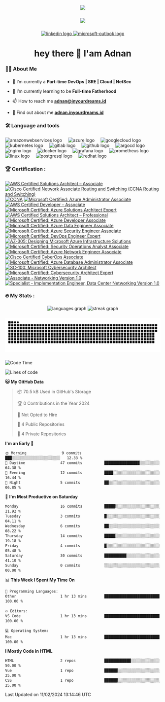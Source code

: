 <div align="center">
  <img height="150" src="https://camo.githubusercontent.com/62da68eb62b1e5f175f7d1f0191dd89a653d7908feb22d37d4a0ab07365d6791/68747470733a2f2f6d656469612e67697068792e636f6d2f6d656469612f4d3967624264396e6244724f5475314d71782f67697068792e676966"  />
</div>

###

<div align="center">
  <img src="https://visitor-badge.laobi.icu/badge?page_id=adnanadrika.adnanadrika&"  />
</div>

###

<div align="center">
  <a href="https://www.linkedin.com/in/adnanadrika" target="_blank">
    <img src="https://img.shields.io/static/v1?message=LinkedIn&logo=linkedin&label=&color=0077B5&logoColor=white&labelColor=&style=for-the-badge" height="25" alt="linkedin logo"  />
  </a>
  <a href="mailto:adnan@inyourdreams.id" target="_blank">
    <img src="https://img.shields.io/static/v1?message=Outlook&logo=microsoft-outlook&label=&color=0078D4&logoColor=white&labelColor=&style=for-the-badge" height="25" alt="microsoft-outlook logo"  />
  </a>
</div>

###

<h1 align="center">hey there 👋 I'am Adnan</h1>

###

<h3 align="left">👩‍💻  About Me</h3>

###

- 🔭 I’m currently a **Part-time DevOps | SRE | Cloud | NetSec**
  
- 🌱 I’m currently learning to be **Full-time Fatherhood**
  
- 📫 How to reach me **adnan@inyourdreams.id**

- 📄 Find out about me **[adnan.inyourdreams.id](https://adnan.inyourdreams.id)**

###

<h3 align="left">🛠 Language and tools</h3>

###

<div align="left">
  <img src="https://cdn.jsdelivr.net/gh/devicons/devicon/icons/amazonwebservices/amazonwebservices-original.svg" height="40" alt="amazonwebservices logo"  />
  <img width="12" />
  <img src="https://cdn.jsdelivr.net/gh/devicons/devicon/icons/azure/azure-original.svg" height="40" alt="azure logo"  />
  <img width="12" />
  <img src="https://cdn.jsdelivr.net/gh/devicons/devicon/icons/googlecloud/googlecloud-original.svg" height="40" alt="googlecloud logo"  />
  <img width="12" />
  <img src="https://cdn.jsdelivr.net/gh/devicons/devicon/icons/kubernetes/kubernetes-plain.svg" height="40" alt="kubernetes logo"  />
  <img width="12" />
  <img src="https://cdn.jsdelivr.net/gh/devicons/devicon/icons/gitlab/gitlab-original.svg" height="40" alt="gitlab logo"  />
  <img width="12" />
  <img src="https://cdn.jsdelivr.net/gh/devicons/devicon/icons/github/github-original.svg" height="40" alt="github logo"  />
  <img width="12" />
  <img src="https://cdn.jsdelivr.net/gh/devicons/devicon/icons/argocd/argocd-original.svg" height="40" alt="argocd logo"  />
  <img width="12" />
  <img src="https://cdn.jsdelivr.net/gh/devicons/devicon/icons/nginx/nginx-original.svg" height="40" alt="nginx logo"  />
  <img width="12" />
  <img src="https://cdn.jsdelivr.net/gh/devicons/devicon/icons/docker/docker-original.svg" height="40" alt="docker logo"  />
  <img width="12" />
  <img src="https://cdn.jsdelivr.net/gh/devicons/devicon/icons/grafana/grafana-original.svg" height="40" alt="grafana logo"  />
  <img width="12" />
  <img src="https://cdn.jsdelivr.net/gh/devicons/devicon/icons/prometheus/prometheus-original.svg" height="40" alt="prometheus logo"  />
  <img width="12" />
  <img src="https://cdn.jsdelivr.net/gh/devicons/devicon/icons/linux/linux-original.svg" height="40" alt="linux logo"  />
  <img width="12" />
  <img src="https://cdn.jsdelivr.net/gh/devicons/devicon/icons/postgresql/postgresql-original.svg" height="40" alt="postgresql logo"  />
  <img width="12" />
  <img src="https://cdn.jsdelivr.net/gh/devicons/devicon/icons/redhat/redhat-original.svg" height="40" alt="redhat logo"  />
</div>

###

<h3 align="left">🏆   Certification :</h3>

###

<!--START_SECTION:badges-->
[![AWS Certified Solutions Architect – Associate](https://images.credly.com/size/110x110/images/0e284c3f-5164-4b21-8660-0d84737941bc/image.png)](http://www.credly.com/badges/7f704b96-bc2d-4eee-b5ce-d6072dd725b2 "AWS Certified Solutions Architect – Associate")
[![Cisco Certified Network Associate Routing and Switching (CCNA Routing and Switching)](https://images.credly.com/size/110x110/images/a31c0301-ff96-4cee-9435-0a4b40ce6e66/cisco_ccna_R_26S.png)](http://www.credly.com/badges/d7dc928d-5d23-4952-af81-cc9a0a1224d1 "Cisco Certified Network Associate Routing and Switching (CCNA Routing and Switching)")
[![CCNA](https://images.credly.com/size/110x110/images/683783d8-eaac-4c37-a14d-11bd8a36321d/ccna_600.png)](http://www.credly.com/badges/00cf602a-a8a1-4b50-a561-ea62e8a90267 "CCNA")
[![Microsoft Certified: Azure Administrator Associate](https://images.credly.com/size/110x110/images/336eebfc-0ac3-4553-9a67-b402f491f185/azure-administrator-associate-600x600.png)](http://www.credly.com/badges/0982ad5c-6765-497b-a7d4-5a433f05a9e3 "Microsoft Certified: Azure Administrator Associate")
[![AWS Certified Developer – Associate](https://images.credly.com/size/110x110/images/b9feab85-1a43-4f6c-99a5-631b88d5461b/image.png)](http://www.credly.com/badges/4ca4c9c1-b699-4689-9e3f-70b49d671843 "AWS Certified Developer – Associate")
[![Microsoft Certified: Azure Solutions Architect Expert](https://images.credly.com/size/110x110/images/987adb7e-49be-4e24-b67e-55986bd3fe66/azure-solutions-architect-expert-600x600.png)](http://www.credly.com/badges/ba0c804d-6025-4993-875a-c00a32245090 "Microsoft Certified: Azure Solutions Architect Expert")
[![AWS Certified Solutions Architect – Professional](https://images.credly.com/size/110x110/images/2d84e428-9078-49b6-a804-13c15383d0de/image.png)](http://www.credly.com/badges/7c97c4d7-c638-4395-8a5a-c534dfab6f82 "AWS Certified Solutions Architect – Professional")
[![Microsoft Certified: Azure Developer Associate](https://images.credly.com/size/110x110/images/63316b60-f62d-4e51-aacc-c23cb850089c/azure-developer-associate-600x600.png)](http://www.credly.com/badges/6faa2c0a-b012-468b-8569-36659bf87f99 "Microsoft Certified: Azure Developer Associate")
[![Microsoft Certified: Azure Data Engineer Associate](https://images.credly.com/size/110x110/images/61542181-0e8d-496c-a17c-3d4bf590eda1/azure-data-engineer-associate-600x600.png)](http://www.credly.com/badges/9f628b28-eb27-426a-bd4f-61f71893a395 "Microsoft Certified: Azure Data Engineer Associate")
[![Microsoft Certified: Azure Security Engineer Associate](https://images.credly.com/size/110x110/images/1ad16b6f-2c71-4a2e-ae74-ec69c4766039/azure-security-engineer-associate600x600.png)](http://www.credly.com/badges/b3310e67-16a2-44dd-8bf7-79b2fb66d82f "Microsoft Certified: Azure Security Engineer Associate")
[![Microsoft Certified: DevOps Engineer Expert](https://images.credly.com/size/110x110/images/c3ab66f8-5d59-4afa-a6c2-0ba30a1989ca/CERT-Expert-DevOps-Engineer-600x600.png)](http://www.credly.com/badges/17502e2e-eea8-4b1f-aa1a-9c9f999e3dc4 "Microsoft Certified: DevOps Engineer Expert")
[![AZ-305: Designing Microsoft Azure Infrastructure Solutions](https://images.credly.com/size/110x110/images/9d7dc4c0-5681-41fc-b96b-26e9157786d7/image.png)](http://www.credly.com/badges/3d2fdf17-d6f8-43d7-adb4-3ee74c3636e9 "AZ-305: Designing Microsoft Azure Infrastructure Solutions")
[![Microsoft Certified: Security Operations Analyst Associate](https://images.credly.com/size/110x110/images/7e75516f-5149-4d19-8d09-aa3dab4907cb/security-operations-analyst-associate-600x600.png)](http://www.credly.com/badges/0a0f1c99-55ee-4cab-b0c8-4dbe8da17843 "Microsoft Certified: Security Operations Analyst Associate")
[![Microsoft Certified: Azure Network Engineer Associate](https://images.credly.com/size/110x110/images/c3a2e51d-7984-48cc-a4cb-88d4e8487037/azure-network-engineer-associate-600x600.png)](http://www.credly.com/badges/00ec71a7-c00c-411b-a4c2-102225a1daab "Microsoft Certified: Azure Network Engineer Associate")
[![Cisco Certified CyberOps Associate](https://images.credly.com/size/110x110/images/31459fb8-0734-4078-9175-dd1a6e56de4a/01_cyberops_associate_300.png)](http://www.credly.com/badges/57d3d58b-56bd-41f7-88f4-cdf3e01a1555 "Cisco Certified CyberOps Associate")
[![Microsoft Certified: Azure Database Administrator Associate](https://images.credly.com/size/110x110/images/edc0b0d8-55ec-4dfe-9353-22c1bc4e07e8/azure-database-administrator-associate-600x600.png)](http://www.credly.com/badges/57891058-61de-4d14-bcdc-2b33d88d09e8 "Microsoft Certified: Azure Database Administrator Associate")
[![SC-100: Microsoft Cybersecurity Architect](https://images.credly.com/size/110x110/images/c34a6df4-c7bd-461b-ac12-deab18ab6804/image.png)](http://www.credly.com/badges/29084085-beba-4aa2-bb76-23faa1d00c48 "SC-100: Microsoft Cybersecurity Architect")
[![Microsoft Certified: Cybersecurity Architect Expert](https://images.credly.com/size/110x110/images/0ba22331-acf9-4e8a-8ce3-b4cc3d376040/image.png)](http://www.credly.com/badges/a6cce024-d019-4e88-9803-44726278f236 "Microsoft Certified: Cybersecurity Architect Expert")
[![Associate - Networking Version 1.0](https://images.credly.com/size/110x110/images/5a1bc31f-22cd-4820-8884-bb32d2f04dca/Associate_Badge_-_Networking.png)](http://www.credly.com/badges/07bbc279-b8ef-423b-9e6f-d48db15d846b "Associate - Networking Version 1.0")
[![Specialist - Implementation Engineer, Data Center Networking Version 1.0](https://images.credly.com/size/110x110/images/74475179-2a69-4a59-933a-8283da749e3d/Specialist_Badge_-_Implementation_Engineer_Data_Center_Networking.png)](http://www.credly.com/badges/366fdd4e-2125-4ea4-b785-5561b8f95a12 "Specialist - Implementation Engineer, Data Center Networking Version 1.0")
<!--END_SECTION:badges-->

###

<h3 align="left">🔥   My Stats :</h3>

###

<div align="center">
  <img src="https://github-readme-stats.vercel.app/api/top-langs?username=adnanadrika&locale=en&hide_title=false&layout=compact&card_width=320&langs_count=5&theme=dracula&hide_border=false&order=2" height="150" alt="languages graph"  />
  <img src="https://streak-stats.demolab.com?user=adnanadrika&locale=en&mode=daily&theme=dark&hide_border=false&border_radius=5&order=3" height="220" alt="streak graph"  />
</div>

###

<img src="https://raw.githubusercontent.com/adnanadrika/adnanadrika/output/snake.svg" alt="Snake animation" />

###

<!--START_SECTION:waka-->
![Code Time](http://img.shields.io/badge/Code%20Time-28%20hrs%2031%20mins-blue)

![Lines of code](https://img.shields.io/badge/From%20Hello%20World%20I%27ve%20Written-106.8%20thousand%20lines%20of%20code-blue)

**🐱 My GitHub Data** 

> 📦 70.5 kB Used in GitHub's Storage 
 > 
> 🏆 0 Contributions in the Year 2024
 > 
> 🚫 Not Opted to Hire
 > 
> 📜 4 Public Repositories 
 > 
> 🔑 4 Private Repositories 
 > 
**I'm an Early 🐤** 

```text
🌞 Morning                9 commits           ███░░░░░░░░░░░░░░░░░░░░░░   12.33 % 
🌆 Daytime                47 commits          ████████████████░░░░░░░░░   64.38 % 
🌃 Evening                12 commits          ████░░░░░░░░░░░░░░░░░░░░░   16.44 % 
🌙 Night                  5 commits           ██░░░░░░░░░░░░░░░░░░░░░░░   06.85 % 
```
📅 **I'm Most Productive on Saturday** 

```text
Monday                   16 commits          █████░░░░░░░░░░░░░░░░░░░░   21.92 % 
Tuesday                  3 commits           █░░░░░░░░░░░░░░░░░░░░░░░░   04.11 % 
Wednesday                6 commits           ██░░░░░░░░░░░░░░░░░░░░░░░   08.22 % 
Thursday                 14 commits          █████░░░░░░░░░░░░░░░░░░░░   19.18 % 
Friday                   4 commits           █░░░░░░░░░░░░░░░░░░░░░░░░   05.48 % 
Saturday                 30 commits          ██████████░░░░░░░░░░░░░░░   41.10 % 
Sunday                   0 commits           ░░░░░░░░░░░░░░░░░░░░░░░░░   00.00 % 
```


📊 **This Week I Spent My Time On** 

```text
💬 Programming Languages: 
Other                    1 hr 13 mins        █████████████████████████   100.00 % 

🔥 Editors: 
VS Code                  1 hr 13 mins        █████████████████████████   100.00 % 

💻 Operating System: 
Mac                      1 hr 13 mins        █████████████████████████   100.00 % 
```

**I Mostly Code in HTML** 

```text
HTML                     2 repos             ████████████░░░░░░░░░░░░░   50.00 % 
Vue                      1 repo              ██████░░░░░░░░░░░░░░░░░░░   25.00 % 
CSS                      1 repo              ██████░░░░░░░░░░░░░░░░░░░   25.00 % 
```




 Last Updated on 11/02/2024 13:14:46 UTC
<!--END_SECTION:waka-->

###
